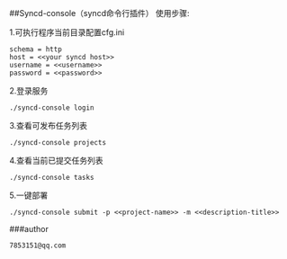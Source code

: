 ##Syncd-console（syncd命令行插件）
使用步骤:

1.可执行程序当前目录配置cfg.ini
```
schema = http
host = <<your syncd host>>
username = <<username>>
password = <<password>>
```
2.登录服务
```
./syncd-console login
```

3.查看可发布任务列表
```
./syncd-console projects
```

4.查看当前已提交任务列表
```
./syncd-console tasks
```

5.一键部署
```
./syncd-console submit -p <<project-name>> -m <<description-title>>
```

###author
```
7853151@qq.com
```